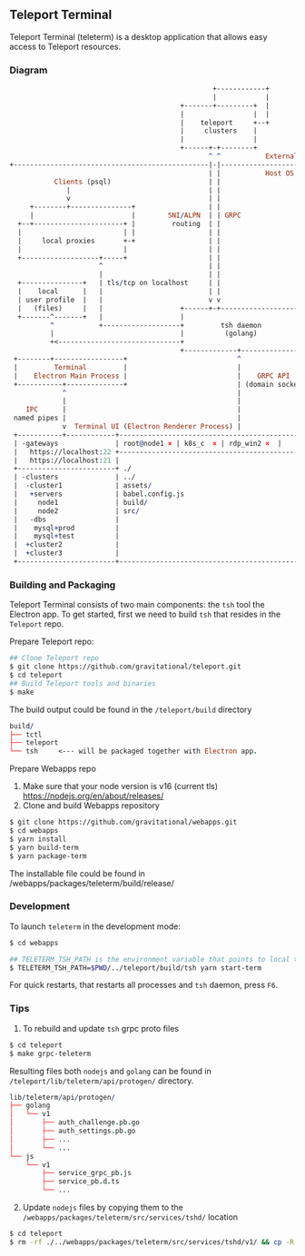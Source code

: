 ## Teleport Terminal

Teleport Terminal (teleterm) is a desktop application that allows easy access to Teleport resources.

### Diagram
```pro
                                                  +------------+
                                                  |            |
                                          +-------+---------+  |
                                          |                 |  |
                                          |    teleport     +--+
                                          |     clusters    |
                                          |                 |
                                          +------+-+--------+
                                                 ^ ^           External Network
+------------------------------------------------|-|---------------------+
                                                 | |           Host OS
           Clients (psql)                        | |
              |                                  | |
              v                                  | |
     +--------+---------------+                  | |
     |                        |        SNI/ALPN  | | GRPC
  +--+----------------------+ |         routing  | |
  |                         | |                  | |
  |     local proxies       +-+                  | |
  |                         |                    | |
  +-------------------+-----+                    | |
                      ^                          | |
                      |                          | |
  +---------------+   | tls/tcp on localhost     | |
  |    local      |   |                          | |
  | user profile  |   |                          v v
  |   (files)     |   |                   +------+-+-------------------+
  +-------^-------+   |                   |                            |
          ^           +-------------------+         tsh daemon         |
          |                               |          (golang)          |
          +<------------------------------+                            |
                                          +-------------+--------------+
 +--------+-----------------+                           ^
 |         Terminal         |                           |
 |    Electron Main Process |                           |    GRPC API
 +-----------+--------------+                           | (domain socket)
             ^                                          |
             |                                          |
    IPC      |                                          |
 named pipes |                                          |
             v  Terminal UI (Electron Renderer Process) |
 +-----------+------------+---------------------------------------------+
 | -gateways              | root@node1 × | k8s_c  × | rdp_win2 ×  |     |
 |   https://localhost:22 +---------------------------------------------+
 |   https://localhost:21 |                                             |
 +------------------------+ ./                                          |
 | -clusters              | ../                                         |
 |  -cluster1             | assets/                                     |
 |   +servers             | babel.config.js                             |
 |     node1              | build/                                      |
 |     node2              | src/                                        |
 |   -dbs                 |                                             |
 |    mysql+prod          |                                             |
 |    mysql+test          |                                             |
 |  +cluster2             |                                             |
 |  +cluster3             |                                             |
 +------------------------+---------------------------------------------+
```

### Building and Packaging

Teleport Terminal consists of two main components: the `tsh` tool the Electron app. To get started, first we need to build `tsh` that resides in the `Teleport` repo.

Prepare Teleport repo:

```bash
## Clone Teleport repo
$ git clone https://github.com/gravitational/teleport.git
$ cd teleport
## Build Teleport tools and binaries
$ make
```

The build output could be found in the `/teleport/build` directory
```pro
build/
├── tctl
├── teleport
└── tsh     <--- will be packaged together with Electron app.
```


Prepare Webapps repo
1. Make sure that your node version is v16 (current tls) https://nodejs.org/en/about/releases/
2. Clone and build Webapps repository
```bash
$ git clone https://github.com/gravitational/webapps.git
$ cd webapps
$ yarn install
$ yarn build-term
$ yarn package-term
```

The installable file could be found in /webapps/packages/teleterm/build/release/

### Development

To launch `teleterm` in the development mode:

```sh
$ cd webapps

## TELETERM_TSH_PATH is the environment variable that points to local tsh binary
$ TELETERM_TSH_PATH=$PWD/../teleport/build/tsh yarn start-term
```

For quick restarts, that restarts all processes and `tsh` daemon, press `F6`.

### Tips


1. To rebuild and update `tsh` grpc proto files

```sh
$ cd teleport
$ make grpc-teleterm
```

Resulting files both `nodejs` and `golang` can be found in `/teleport/lib/teleterm/api/protogen/` directory.

```pro
lib/teleterm/api/protogen/
├── golang
│   └── v1
│       ├── auth_challenge.pb.go
│       ├── auth_settings.pb.go
│       ├── ...
│       └── ...
└── js
    └── v1
        ├── service_grpc_pb.js
        ├── service_pb.d.ts
        └── ...
```

2. Update `nodejs` files by copying them to the `/webapps/packages/teleterm/src/services/tshd/` location

```sh
$ cd teleport
$ rm -rf ./../webapps/packages/teleterm/src/services/tshd/v1/ && cp -R lib/teleterm/api/protogen/js/v1/ ./../webapps/packages/teleterm/src/services/tshd/
```

